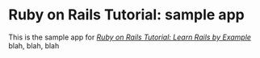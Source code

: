 # Ruby on Rails Tutorial: sample app

This is the sample app for [*Ruby on Rails Tutorial: Learn Rails by Example*](http://railstorial.org) blah, blah, blah
